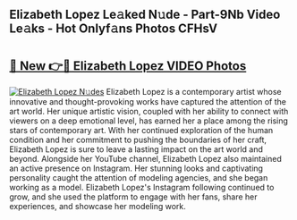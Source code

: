 ## Elizabeth Lopez Le𝚊ked N𝚞de - Part-9Nb Video Le𝚊ks - Hot Onlyf𝚊ns Photos CFHsV

# <h2><a href="http://ab4821.deff.icu/?id=Elizabeth+Lopez">🔗 New 👉🔴 Elizabeth Lopez VIDEO Photos</a></h2>

[![Elizabeth Lopez N𝚞des](https://i.imgur.com/rIISA9y.gif)](http://ab4821.deff.icu/?id=Elizabeth+Lopez)
Elizabeth Lopez is a contemporary artist whose innovative and thought-provoking works have captured the attention of the art world. Her unique artistic vision, coupled with her ability to connect with viewers on a deep emotional level, has earned her a place among the rising stars of contemporary art. With her continued exploration of the human condition and her commitment to pushing the boundaries of her craft, Elizabeth Lopez is sure to leave a lasting impact on the art world and beyond. Alongside her YouTube channel, Elizabeth Lopez also maintained an active presence on Instagram. Her stunning looks and captivating personality caught the attention of modeling agencies, and she began working as a model. Elizabeth Lopez's Instagram following continued to grow, and she used the platform to engage with her fans, share her experiences, and showcase her modeling work.
